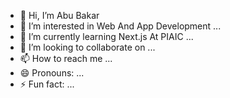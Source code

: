 - 👋 Hi, I’m Abu Bakar
- 👀 I’m interested in Web And App Development ...
- 🌱 I’m currently learning Next.js At PIAIC ...
- 💞️ I’m looking to collaborate on ...
- 📫 How to reach me ...
- 😄 Pronouns: ...
- ⚡ Fun fact: ...

